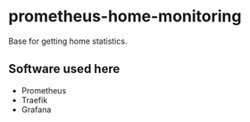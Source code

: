 # prometheus-home-monitoring
Base for getting home statistics.

## Software used here
 - Prometheus
 - Traefik
 - Grafana
 
